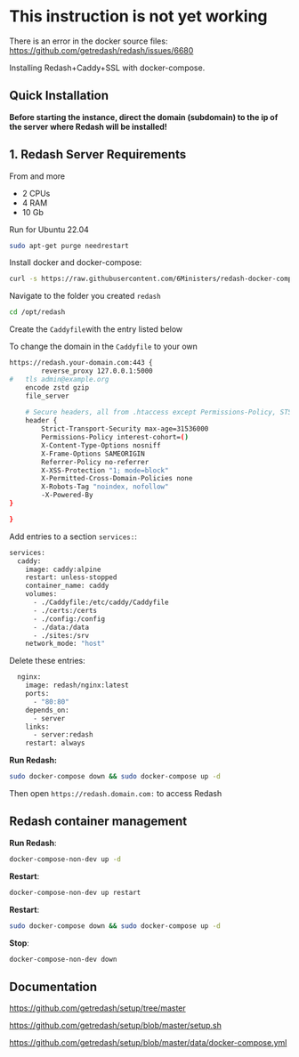 # This instruction is not yet working
There is an error in the docker source files: https://github.com/getredash/redash/issues/6680

Installing Redash+Caddy+SSL with docker-compose.

## Quick Installation

**Before starting the instance, direct the domain (subdomain) to the ip of the server where Redash will be installed!**

## 1. Redash Server Requirements
From and more
- 2 CPUs
- 4 RAM 
- 10 Gb 

Run for Ubuntu 22.04

``` bash
sudo apt-get purge needrestart
```

Install docker and docker-compose:

``` bash
curl -s https://raw.githubusercontent.com/6Ministers/redash-docker-compose-ssl-for-business-apps/master/setup.sh | sudo bash -s
```

Navigate to the folder you created `redash`

``` bash
cd /opt/redash
```

Create the `Caddyfile`with the entry listed below


To change the domain in the `Caddyfile` to your own

``` bash
https://redash.your-domain.com:443 {
        reverse_proxy 127.0.0.1:5000
#	tls admin@example.org
	encode zstd gzip
	file_server
	
	# Secure headers, all from .htaccess except Permissions-Policy, STS and X-Powered-By
	header {
		Strict-Transport-Security max-age=31536000
		Permissions-Policy interest-cohort=()
		X-Content-Type-Options nosniff
		X-Frame-Options SAMEORIGIN
		Referrer-Policy no-referrer
		X-XSS-Protection "1; mode=block"
		X-Permitted-Cross-Domain-Policies none
		X-Robots-Tag "noindex, nofollow"
		-X-Powered-By
}

}

```

Add entries to a section `services:`:

``` bash
services:
  caddy:
    image: caddy:alpine
    restart: unless-stopped
    container_name: caddy
    volumes:
      - ./Caddyfile:/etc/caddy/Caddyfile
      - ./certs:/certs
      - ./config:/config
      - ./data:/data
      - ./sites:/srv
    network_mode: "host"

```
Delete these entries:

``` bash
  nginx:
    image: redash/nginx:latest
    ports:
      - "80:80"
    depends_on:
      - server
    links:
      - server:redash
    restart: always
```


**Run Redash:**

``` bash
sudo docker-compose down && sudo docker-compose up -d
```

Then open `https://redash.domain.com:` to access Redash

## Redash container management

**Run Redash**:

``` bash
docker-compose-non-dev up -d
```

**Restart**:

``` bash
docker-compose-non-dev up restart
```

**Restart**:

``` bash
sudo docker-compose down && sudo docker-compose up -d
```

**Stop**:

``` bash
docker-compose-non-dev down
```

## Documentation

https://github.com/getredash/setup/tree/master

https://github.com/getredash/setup/blob/master/setup.sh

https://github.com/getredash/setup/blob/master/data/docker-compose.yml